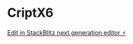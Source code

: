 # CriptX6

[Edit in StackBlitz next generation editor ⚡️](https://stackblitz.com/~/github.com/trubax/CriptX6)